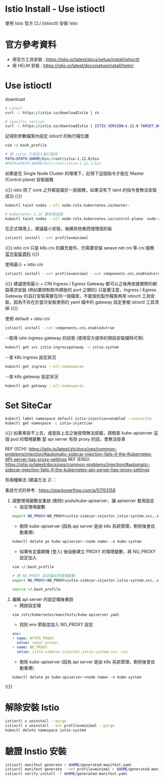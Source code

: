 # Istio Install - Use istioctl


使用 Istio 官方 CLI (istioctl) 安裝 Istio

<!--more-->

# 官方參考資料

* 用官方工具安裝 : https://istio.io/latest/docs/setup/install/istioctl/
* 用 HELM 安裝 : https://istio.io/latest/docs/setup/install/helm/

# Use istioctl

download
```bash
# Latest
curl -L https://istio.io/downloadIstio | sh -

# specific version
curl -L https://istio.io/downloadIstio | ISTIO_VERSION=1.12.0 TARGET_ARCH=x86_64 sh -
```

記得到參數檔案內設定 istioctl 的執行檔位置
```bash
vim ~/.bash_profile

# 把 istio 工具加入執行路徑
PATH=$PATH:$HOME/bin:/root/istio-1.12.0/bin
#PATH=$PATH:$HOME/bin:/root/istio-1.12.1/bin
```

如果是在 Single Node Cluster 的環境下，記得下這個指令才能在 Master (Control plane) 安裝服務

{{<admonition info >}}
istio 除了 core 之外都是屬於一般服務，如果沒有下 taint 的指令會無法安裝成功
{{</admonition >}}

```bash
kubectl taint nodes --all node-role.kubernetes.io/master-

# kubernetes 1.24 要改用這個
kubectl taint nodes --all node-role.kubernetes.io/control-plane- node-role.kubernetes.io/master-
```

在正式環境上，建議最小安裝，後續其他東西慢慢個別裝

```bash
istioctl install --set profile=minimal
```

{{<admonition warning >}}
istio cni 只是 k8s cni 的擴充套件，仍需要安裝 weave net cni 等 cni 服務
[官方安裝資料](https://istio.io/latest/docs/setup/additional-setup/cni/)
{{</admonition >}}

使用最小 + istio cni
```bash
istioctl install --set profile=minimal --set components.cni.enabled=true
```

{{<admonition info >}}
建議使用最小 + CNI
Ingress / Egress Gateway 都可以之後再依據實際的網路需求安裝 (例如要控制對外開放的 port 之類的)
只是要注意，Ingress / Egress Gateway 的自訂安裝需要在同一個檔案，不能個別製作檔案再用 istioctl 工具安裝，因為不存在於當次安裝使用的 yaml 檔中的 gateway 設定會被 istioctl 工具清掉
{{</admonition >}}

使用 default + istio cni

```bash
istioctl install --set components.cni.enabled=true
```

--取得 istio ingress gateway 的狀態 (使用官方提供的預設安裝檔時可用)

```bash
kubectl get svc istio-ingressgateway -n istio-system
```

--查 k8s ingress 設定狀況

```bash
kubectl get ingress --all-namespaces
```

--查 k8s gateway 設定狀況

```bash
kubectl get gateway --all-namespaces
```


# Set SiteCar
```bash
kubectl label namespace default istio-injection=enabled --overwrite
kubectl get namespace -L istio-injection
```

{{<admonition warning >}}
如果車掛不上去，或是掛上去之後發現無法部屬，請檢查 kube-apiserver 這個 pod 的環境變數
當 api server 有掛 proxy 的話，會無法掛車

REF (SCH): https://istio.io/latest/zh/docs/ops/common-problems/injection/#automatic-sidecar-injection-fails-if-the-Kubernetes-API-server-has-proxy-settings
REF (ENG): https://istio.io/latest/docs/ops/common-problems/injection/#automatic-sidecar-injection-fails-if-the-kubernetes-api-server-has-proxy-settings

有兩種解法 (建議方法 2) ：

重啟方式的參考 : https://stackoverflow.com/a/51763158

1. 調整環境變數並重啟 (刪除) pods/kube-apiserver，讓 apiserver 套用設定
    * 設定環境變數
    ```bash
    export NO_PROXY=NO_PROXY=istio-sidecar-injector.istio-system.svc,.svc
    ```
    * 刪除 kube-apiserver (因為 api server 是由 k8s 系統管理，刪除後會自動重建)
    ```bash
    kubectl delete po kube-apiserver-<node name> -n kube-system
    ```
    * 如果有定義開機 (登入) 後自動建立 PROXY 的環境變數，將 NO_PROXY 設定加入
    ```bash
    vim ~/.bash_profile

    # 把 NO_PROXY 設定檔加到環境變數
    export NO_PROXY=NO_PROXY=istio-sidecar-injector.istio-system.svc,.svc

    source ~/.bash_profile
    ```
2. 編輯 api server 的設定檔後重啟
    * 開啟設定檔
    ```
    vim /etc/kubernetes/manifests/kube-apiserver.yaml
    ```
    * 找到 env 節點並加入 NO_PROXY 設定
    ```yaml
    env:
    - name: HTTPS_PROXY
      value: <your proxy>
    - name: NO_PROXY
      value: istio-sidecar-injector.istio-system.svc,.svc
    ```
    * 刪除 kube-apiserver (因為 api server 是由 k8s 系統管理，刪除後會自動重建)
    ```
    kubectl delete po kube-apiserver-<node name> -n kube-system
    ```
{{</admonition >}}

# 解除安裝 Istio

```bash
istioctl x uninstall --purge
istioctl x uninstall --set profile=minimal --purge
kubectl delete namespace istio-system
```

# 驗證 Instio 安裝
```bash
istioctl manifest generate > $HOME/generated-manifest.yaml
istioctl manifest generate --set profile=minimal > $HOME/generated-manifest.yaml
istioctl verify-install -f $HOME/generated-manifest.yaml
```

